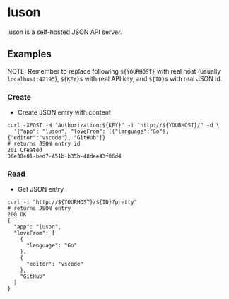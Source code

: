 # luson

luson is a self-hosted JSON API server.

## Examples

NOTE: Remember to replace following `${YOURHOST}` with real host (usually `localhost:42195`), `${KEY}`s with real API key, and `${ID}`s with real JSON id.

### Create

- Create JSON entry with content

```
curl -XPOST -H "Authorization:${KEY}" -i "http://${YOURHOST}/" -d \
  '{"app": "luson", "loveFrom": [{"language":"Go"}, {"editor":"vscode"}, "GitHub"]}'
# returns JSON entry id
201 Created
06e30e01-bed7-451b-b35b-48dee43f06d4
```

### Read

- Get JSON entry

```
curl -i "http://${YOURHOST}/${ID}?pretty"
# returns JSON entry
200 OK
{
  "app": "luson",
  "loveFrom": [
    {
      "language": "Go"
    },
    {
      "editor": "vscode"
    },
    "GitHub"
  ]
}
```
